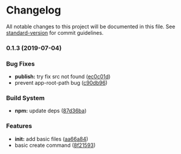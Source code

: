 # Changelog

All notable changes to this project will be documented in this file. See [standard-version](https://github.com/conventional-changelog/standard-version) for commit guidelines.

### 0.1.3 (2019-07-04)


### Bug Fixes

* **publish:** try fix src not found ([ec0c01d](https://github.com/seognil-lab/la-starter-cli/commit/ec0c01d))
* prevent app-root-path bug ([c90db96](https://github.com/seognil-lab/la-starter-cli/commit/c90db96))


### Build System

* **npm:** update deps ([87d36ba](https://github.com/seognil-lab/la-starter-cli/commit/87d36ba))


### Features

* **init:** add basic files ([aa66a84](https://github.com/seognil-lab/la-starter-cli/commit/aa66a84))
* basic create command ([8f21593](https://github.com/seognil-lab/la-starter-cli/commit/8f21593))
